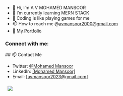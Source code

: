 

- 👋 Hi, I’m A V MOHAMED MANSOOR
- 🌱 I’m currently learning MERN STACK
- 💞 Coding is like playing games for me
- 📫 How to reach me @avmansoor2000@gmail.com
- 🧰 <a href="">My Portfolio</a>




<h3 align="left">Connect with me:</h3>
## 📫 Contact Me

- Twitter: [@Mohamed Mansoor](https://twitter.com/avmansoor2000)
- LinkedIn: [[Mohamed Mansoor]](https://www.linkedin.com/in/mohamed-mansoor-00b948242/)
- Email: [avmansoor2023@gmail.com]



<a href="https://github.com/avmansoor2000 ">
  <img align="center" style="margin:0.5rem" src="https://github-readme-stats.vercel.app/api/top-langs/?username=Imad-Ibrahim-K&hide=html,css&title_color=ffffff&text_color=c9cacc&icon_color=4AB197&bg_color=1A2B34" />
</a>
<br>
<br>

